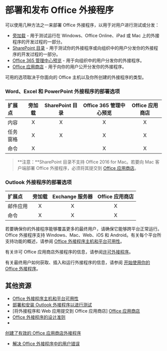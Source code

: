 
# <a name="deploy-and-publish-your-office-add-in"></a>部署和发布 Office 外接程序


可以使用几种方法之一来部署 Office 外接程序，以用于对用户进行测试或分发：

- [旁加载](../testing/create-a-network-shared-folder-catalog-for-task-pane-and-content-add-ins.md) - 用于测试运行在 Windows、Office Online、iPad 或 Mac 上的外接程序的开发过程的一部分。
- [SharePoint 目录](publish-task-pane-and-content-add-ins-to-an-add-in-catalog.md) - 用于测试你的外接程序或向组织中的用户分发你的外接程序的开发过程的一部分。
- [Office 365 管理中心预览](https://support.office.com/en-ie/article/Deploy-Office-Add-Ins-in-Office-365-737e8c86-be63-44d7-bf02-492fa7cd9c3f?ui=en-US&rs=en-IE&ad=IE) - 用于向组织中的用户分发你的外接程序。
- [Office 应用商店] - 用于向你的用户公开分发你的外接程序。

可用的选项取决于你面向的 Office 主机以及你所创建的外接程序的类型。

### <a name="deployment-options-for-word,-excel,-and-powerpoint-add-ins"></a>Word、Excel 和 PowerPoint 外接程序的部署选项

| 扩展点            | 旁加载 | SharePoint 目录 | Office 365 管理中心预览 | Office 应用商店 |
|:----------------|:-----------:|:------------------:|:-------------------------------:|:------------:|
| 内容         | X           | X                  | X                               | X            |
| 任务窗格       | X           | X                  | X                               | X            |
| 命令         | X           |                    | X                               | X            |

> **注意：**SharePoint 目录不支持 Office 2016 for Mac。若要向 Mac 客户端部署 Office 外接程序，必须将其提交到 [Office 应用商店]。    

### <a name="deployment-options-for-outlook-add-ins"></a>Outlook 外接程序的部署选项

| 扩展点     | 旁加载 | Exchange 服务器 | Office 应用商店 |
|:---------|:-----------:|:---------------:|:------------:|
| 邮件应用 | X           | X               | X            |
| 命令  | X           | X               | X            |

若要确保你的外接程序能够覆盖更多的最终用户，请确保它能够跨平台正常运行。Office 外接程序支持 Windows、Mac、Web、iOS 和 Android。有关每个平台所支持功能的概述，请参阅 [Office 外接程序主机和平台可用性]。   

有关许可 Office 应用商店外接程序的信息，请参阅[许可外接程序](https://msdn.microsoft.com/EN-US/library/office/jj163257.aspx)。

有关最终用户如何获取、插入和运行外接程序的信息，请参阅 [开始使用你的 Office 外接程序](https://support.office.com/en-ie/article/Start-using-your-Office-Add-in-82e665c4-6700-4b56-a3f3-ef5441996862?ui=en-US&rs=en-IE&ad=IE)。

## <a name="additional-resources"></a>其他资源

- [Office 外接程序主机和平台可用性]
- [部署和安装 Outlook 外接程序以进行测试](../outlook/testing-and-tips.md) 
- [将外接程序和 Web 应用提交到 Office 应用商店] [Office 应用商店]
- [Office 外接程序的设计准则](../design/add-in-design)
- 
  [创建了有效的 Office 应用商店外接程序](https://msdn.microsoft.com/en-us/library/jj635874.aspx)
- [解决 Office 外接程序中的用户错误](../testing/testing-and-troubleshooting.md)


  [Office 应用商店]: http://msdn.microsoft.com/library/ff075782-1303-4517-91cc-b3d730e9b9ae%28Office.15%29.aspx
[Office 外接程序主机和平台可用性]: http://dev.office.com/add-in-availability

